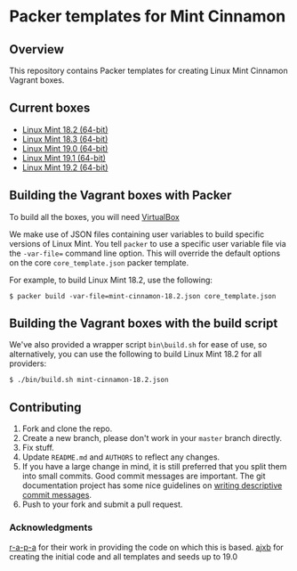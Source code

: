 # Packer templates for Mint Cinnamon

## Overview

This repository contains Packer templates for creating Linux Mint Cinnamon Vagrant boxes.

## Current boxes

* [Linux Mint 18.2 (64-bit)](https://app.vagrantup.com/epipho/boxes/mint-18.2)
* [Linux Mint 18.3 (64-bit)](https://app.vagrantup.com/epipho/boxes/mint-18.3)
* [Linux Mint 19.0 (64-bit)](https://app.vagrantup.com/epipho/boxes/mint-19.0)
* [Linux Mint 19.1 (64-bit)](https://app.vagrantup.com/epipho/boxes/mint-19.1)
* [Linux Mint 19.2 (64-bit)](https://app.vagrantup.com/epipho/boxes/mint-19.2)

## Building the Vagrant boxes with Packer

To build all the boxes, you will need [VirtualBox](https://www.virtualbox.org/wiki/Downloads)

We make use of JSON files containing user variables to build specific versions of Linux Mint.
You tell `packer` to use a specific user variable file via the `-var-file=` command line
option.  This will override the default options on the core `core_template.json` packer template.

For example, to build Linux Mint 18.2, use the following:

    $ packer build -var-file=mint-cinnamon-18.2.json core_template.json

## Building the Vagrant boxes with the build script

We've also provided a wrapper script `bin\build.sh` for ease of use, so alternatively, you can use
the following to build Linux Mint 18.2 for all providers:

    $ ./bin/build.sh mint-cinnamon-18.2.json

## Contributing

1. Fork and clone the repo.
2. Create a new branch, please don't work in your `master` branch directly.
3. Fix stuff.
4. Update `README.md` and `AUTHORS` to reflect any changes.
5. If you have a large change in mind, it is still preferred that you split them into small commits.  Good commit messages are important.  The git documentation project has some nice guidelines on [writing descriptive commit messages](http://git-scm.com/book/ch5-2.html#Commit-Guidelines).
6. Push to your fork and submit a pull request.

### Acknowledgments

[r-a-p-a](https://github.com/r-a-p-a) for their work in providing the code on which this is based.
[ajxb](https://github.com/ajxb) for creating the initial code and all templates and seeds up to 19.0
